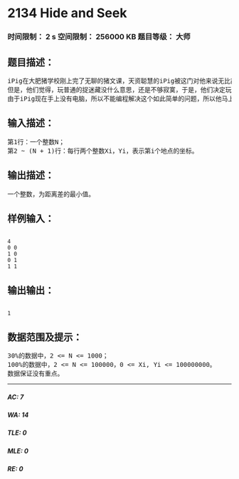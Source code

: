 # 2134 Hide and Seek   
### 时间限制： 2 s     空间限制： 256000 KB     题目等级： 大师  
## 题目描述：  

<pre>
iPig在大肥猪学校刚上完了无聊的猪文课，天资聪慧的iPig被这门对他来说无比简单的课弄得非常寂寞，为了消除寂寞感，他决定和他的好朋友giPi（鸡皮）玩一个更加寂寞的游戏——捉迷藏。
但是，他们觉得，玩普通的捉迷藏没什么意思，还是不够寂寞，于是，他们决定玩寂寞无比的螃蟹版捉迷藏，顾名思义，就是说他们在玩游戏的时候只能沿水平或垂直方向走。一番寂寞的剪刀石头布后，他们决定iPig去捉giPi。由于他们都很熟悉大肥猪学校的地形了，所以giPi只会躲在大肥猪学校内N个隐秘地点，显然iPig也只会在那N个地点内找giPi。游戏一开始，他们从这N个隐秘地点之中选定一个地点，iPig保持不动，然后giPi用30秒的时间逃离现场（显然，giPi不会呆在原地）。然后iPig会随机地去找giPi，直到找到为止。由于iPig很懒，所以他到总是走最短的路径，而且，他选择起始点不是随便选的，他想找一个地点，使得该地点到（除了这个地点以外的）最远的地点和最近的地点的距离差最小。iPig现在想知道这个距离差最小是多少。
由于iPig现在手上没有电脑，所以不能编程解决这个如此简单的问题，所以他马上打了个电话，要求你帮他解决这个问题。iPig告诉了你大肥猪学校的N个隐秘地点的坐标，请你编程求出iPig的问题。
</pre>
  
  
## 输入描述：  

<pre>
第1行：一个整数N；
第2 ~ (N + 1)行：每行两个整数Xi，Yi，表示第i个地点的坐标。
</pre>
  
  
## 输出描述：  

<pre>
一个整数，为距离差的最小值。
</pre>
  
  
## 样例输入：  

<pre><code>
4
0 0
1 0
0 1
1 1
</code></pre>
  
  
## 输出输出：  

<pre><code>
1
</code></pre>
  
  
## 数据范围及提示：  

<pre>
30%的数据中，2 <= N <= 1000；
100%的数据中，2 <= N <= 100000，0 <= Xi, Yi <= 100000000。
数据保证没有重点。
</pre>
  
  
***  

##### AC: 7  
##### WA: 14  
##### TLE: 0  
##### MLE: 0  
##### RE: 0  
